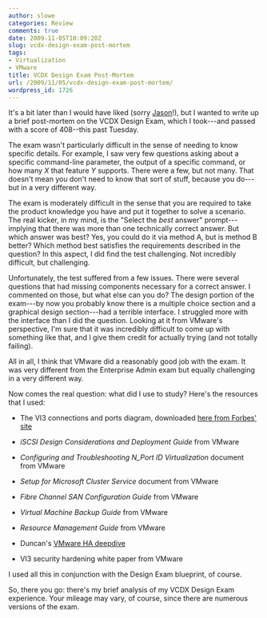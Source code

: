 ```yaml
---
author: slowe
categories: Review
comments: true
date: 2009-11-05T10:09:20Z
slug: vcdx-design-exam-post-mortem
tags:
- Virtualization
- VMware
title: VCDX Design Exam Post-Mortem
url: /2009/11/05/vcdx-design-exam-post-mortem/
wordpress_id: 1726
---
```


It's a bit later than I would have liked (sorry [Jason](http://www.boche.net/blog/)!), but I wanted to write up a brief post-mortem on the VCDX Design Exam, which I took---and passed with a score of 408--this past Tuesday.

The exam wasn't particularly difficult in the sense of needing to know specific details. For example, I saw very few questions asking about a specific command-line parameter, the output of a specific command, or how many _X_ that feature _Y_ supports. There were a few, but not many. That doesn't mean you don't need to know that sort of stuff, because you do---but in a very different way.

The exam is moderately difficult in the sense that you are required to take the product knowledge you have and put it together to solve a scenario. The real kicker, in my mind, is the "Select the _best_ answer" prompt---implying that there was more than one technically correct answer. But which answer was best? Yes, you could do it via method A, but is method B better? Which method best satisfies the requirements described in the question? In this aspect, I did find the test challenging. Not incredibly difficult, but challenging.

Unfortunately, the test suffered from a few issues. There were several questions that had missing components necessary for a correct answer. I commented on those, but what else can you do? The design portion of the exam---by now you probably know there is a multiple choice section and a graphical design section---had a terrible interface. I struggled more with the interface than I did the question. Looking at it from VMware's perspective, I'm sure that it was incredibly difficult to come up with something like that, and I give them credit for actually trying (and not totally failing).

All in all, I think that VMware did a reasonably good job with the exam. It was very different from the Enterprise Admin exam but equally challenging in a very different way.

Now comes the real question: what did I use to study? Here's the resources that I used:

* The VI3 connections and ports diagram, downloaded [here from Forbes' site](http://www.vreference.com/2009/09/22/firewall-diagram-updated-to-version-3/)

* _iSCSI Design Considerations and Deployment Guide_ from VMware

* _Configuring and Troubleshooting N\_Port ID Virtualization_ document from VMware

* _Setup for Microsoft Cluster Service_ document from VMware

* _Fibre Channel SAN Configuration Guide_ from VMware

* _Virtual Machine Backup Guide_ from VMware

* _Resource Management Guide_ from VMware

* Duncan's [VMware HA deepdive](http://www.yellow-bricks.com/vmware-high-availability-deepdiv/)

* VI3 security hardening white paper from VMware

I used all this in conjunction with the Design Exam blueprint, of course.

So, there you go: there's my brief analysis of my VCDX Design Exam experience. Your mileage may vary, of course, since there are numerous versions of the exam.
